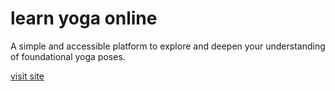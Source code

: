 # learn yoga online

A simple and accessible platform to explore and deepen your understanding of foundational yoga poses.

[visit site](https://learnyoga.online/)
